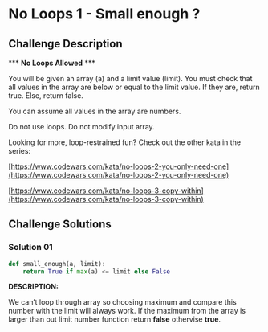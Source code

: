 
# No Loops 1 - Small enough ? 

## Challenge Description

*** **No Loops Allowed** ***

You will be given an array (a) and a limit value (limit). You must 
check that all values in the array are below or equal to the limit 
value. If they are, return true. Else, return false.

You can assume all values in the array are numbers.

Do not use loops. Do not modify input array.

Looking for more, loop-restrained fun? Check out the other kata in the series:

[https://www.codewars.com/kata/no-loops-2-you-only-need-one](https://www.codewars.com/kata/no-loops-2-you-only-need-one) 

[https://www.codewars.com/kata/no-loops-3-copy-within](https://www.codewars.com/kata/no-loops-3-copy-within)

## Challenge Solutions

### Solution 01


```python
def small_enough(a, limit):
	return True if max(a) <= limit else False
```

**DESCRIPTION:**

We can’t loop through array so choosing maximum and compare this number with the limit will always work. If the maximum from the array is larger than out limit number function return **false** othervise **true**.